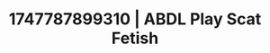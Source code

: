 ---
categories:
- Cinematic erotica
- Digital erotica realm
- Sensual teasing
- Vintage boudoir
- Hawk Tuah
image: /assets/images/1747787899310.jpg
layout: post
seo:
  description: Featured content with artistic ABDL Play, Scat Fetish. HD images available.
  keywords: ABDL Play, Scat Fetish
  og_image: /assets/images/1747787899310.jpg
  schema_type: VisualArtwork
tags:
- '#1747787899310'
- Scat Fetish
- ABDL Play
title: 1747787899310 | ABDL Play Scat Fetish
---